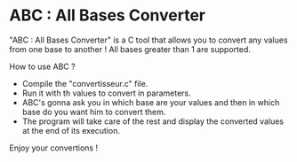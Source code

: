 # ABC : All Bases Converter
"ABC : All Bases Converter" is a C tool that allows you to convert any values from one base to another ! All bases greater than 1 are supported.

How to use ABC ?

- Compile the "convertisseur.c" file.
- Run it with th values to convert in parameters.
- ABC's gonna ask you in which base are your values and then in which base do you want him to convert them.
- The program will take care of the rest and display the converted values at the end of its execution.

Enjoy your convertions !
